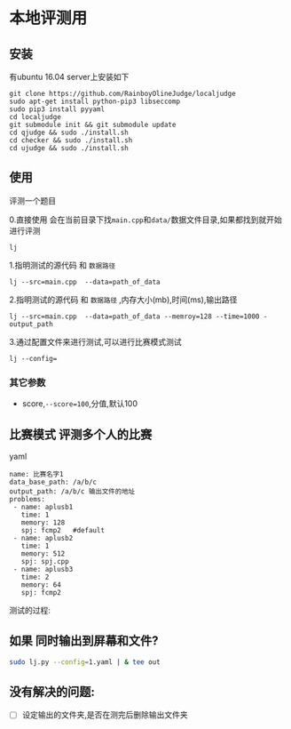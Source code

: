 # 本地评测用

## 安装

有ubuntu 16.04 server上安装如下

```
git clone https://github.com/RainboyOlineJudge/localjudge
sudo apt-get install python-pip3 libseccomp
sudo pip3 install pyyaml
cd localjudge
git submodule init && git submodule update
cd qjudge && sudo ./install.sh
cd checker && sudo ./install.sh
cd ujudge && sudo ./install.sh
```

## 使用

评测一个题目

0.直接使用
会在当前目录下找`main.cpp`和`data/`数据文件目录,如果都找到就开始进行评测

```
lj
```


1.指明测试的源代码  和 `数据路径`
```
lj --src=main.cpp  --data=path_of_data
```

2.指明测试的源代码  和 `数据路径` ,内存大小(mb),时间(ms),输出路径
```
lj --src=main.cpp  --data=path_of_data --memroy=128 --time=1000 -output_path
```

3.通过配置文件来进行测试,可以进行比赛模式测试
```
lj --config=
```

### 其它参数

 - score,`--score=100`,分值,默认100

## 比赛模式 评测多个人的比赛


yaml
```
name: 比赛名字1
data_base_path: /a/b/c
output_path: /a/b/c 输出文件的地址
problems:
 - name: aplusb1
   time: 1
   memory: 128
   spj: fcmp2   #default
 - name: aplusb2
   time: 1
   memory: 512
   spj: spj.cpp
 - name: aplusb3
   time: 2
   memory: 64
   spj: fcmp2
```

测试的过程:

## 如果 同时输出到屏幕和文件?

```sh
sudo lj.py --config=1.yaml | & tee out
```

## 没有解决的问题:

 - [ ] 设定输出的文件夹,是否在测完后删除输出文件夹
